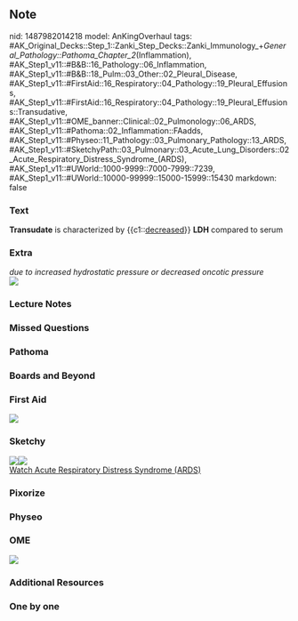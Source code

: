 ## Note
nid: 1487982014218
model: AnKingOverhaul
tags: #AK_Original_Decks::Step_1::Zanki_Step_Decks::Zanki_Immunology_+_General_Pathology::Pathoma_Chapter_2_(Inflammation), #AK_Step1_v11::#B&B::16_Pathology::06_Inflammation, #AK_Step1_v11::#B&B::18_Pulm::03_Other::02_Pleural_Disease, #AK_Step1_v11::#FirstAid::16_Respiratory::04_Pathology::19_Pleural_Effusions, #AK_Step1_v11::#FirstAid::16_Respiratory::04_Pathology::19_Pleural_Effusions::Transudative, #AK_Step1_v11::#OME_banner::Clinical::02_Pulmonology::06_ARDS, #AK_Step1_v11::#Pathoma::02_Inflammation::FAadds, #AK_Step1_v11::#Physeo::11_Pathology::03_Pulmonary_Pathology::13_ARDS, #AK_Step1_v11::#SketchyPath::03_Pulmonary::03_Acute_Lung_Disorders::02_Acute_Respiratory_Distress_Syndrome_(ARDS), #AK_Step1_v11::#UWorld::1000-9999::7000-7999::7239, #AK_Step1_v11::#UWorld::10000-99999::15000-15999::15430
markdown: false

### Text
<div>
  <div>
    <b>Transudate</b> is characterized by {{c1::<u>decreased</u>}}
    <b>LDH</b> compared to serum
  </div>
</div>

### Extra
<div>
  <i>due to increased hydrostatic pressure or decreased oncotic
  pressure</i>
</div>
<div><img src="paste-8499740279089.jpg"></div>

### Lecture Notes


### Missed Questions


### Pathoma


### Boards and Beyond


### First Aid
<img src="tmp0hvOWY.png">

### Sketchy
<div><img src="transudate_1566160514431.jpg"><img src=
"Screen%20Shot%202020-03-04%20at%2011.13.43%20PM_1566160514431.JPG"></div><a href="https://dashboard.sketchy.com/study/medical/courses/medical-pathophysiology/units/medical-pathophysiology-pulmonary/videos/medical-pathophysiology-pulmonary-acute-lung-disorders-acute-respiratory-distress-syndrome-ards?utm_source=anki&utm_medium=partnership&utm_campaign=february_update&utm_content=medical">Watch
Acute Respiratory Distress Syndrome (ARDS)</a>

### Pixorize


### Physeo


### OME
<div class="ome-widget">
  <a href=
  "https://onlinemeded.org/spa/pulmonology/ards/acquire?ref=anki"><img src="_OME_AnkiFlashcards_Lesson_5.png"></a>
</div>

### Additional Resources


### One by one

